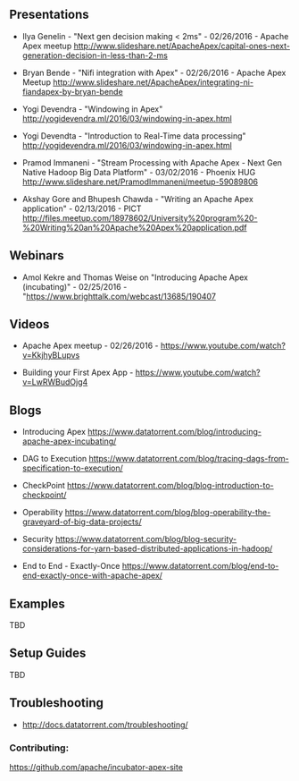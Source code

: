 
## Presentations

- Ilya Genelin - "Next gen decision making < 2ms" - 02/26/2016 - Apache Apex meetup
http://www.slideshare.net/ApacheApex/capital-ones-next-generation-decision-in-less-than-2-ms

- Bryan Bende - "Nifi integration with Apex" - 02/26/2016 - Apache Apex Meetup
http://www.slideshare.net/ApacheApex/integrating-ni-fiandapex-by-bryan-bende

- Yogi Devendra - "Windowing in Apex"
http://yogidevendra.ml/2016/03/windowing-in-apex.html

- Yogi Devendta - "Introduction to Real-Time data processing"
http://yogidevendra.ml/2016/03/windowing-in-apex.html

- Pramod Immaneni - "Stream Processing with Apache Apex - Next
Gen Native Hadoop Big Data Platform" - 03/02/2016 - Phoenix HUG
http://www.slideshare.net/PramodImmaneni/meetup-59089806

- Akshay Gore and Bhupesh Chawda - "Writing an Apache Apex application" - 02/13/2016 - PICT
http://files.meetup.com/18978602/University%20program%20-%20Writing%20an%20Apache%20Apex%20application.pdf

## Webinars

- Amol Kekre and Thomas Weise on "Introducing Apache Apex (incubating)" - 02/25/2016 -
"https://www.brighttalk.com/webcast/13685/190407

## Videos

- Apache Apex meetup - 02/26/2016 -
https://www.youtube.com/watch?v=KkjhyBLupvs

- Building your First Apex App - 
https://www.youtube.com/watch?v=LwRWBudOjg4

## Blogs

- Introducing Apex
https://www.datatorrent.com/blog/introducing-apache-apex-incubating/

- DAG to Execution
https://www.datatorrent.com/blog/tracing-dags-from-specification-to-execution/

- CheckPoint
https://www.datatorrent.com/blog/blog-introduction-to-checkpoint/

- Operability
https://www.datatorrent.com/blog/blog-operability-the-graveyard-of-big-data-projects/

- Security
https://www.datatorrent.com/blog/blog-security-considerations-for-yarn-based-distributed-applications-in-hadoop/

- End to End - Exactly-Once
https://www.datatorrent.com/blog/end-to-end-exactly-once-with-apache-apex/



## Examples
   TBD

## Setup Guides
TBD

## Troubleshooting

- http://docs.datatorrent.com/troubleshooting/



### Contributing: 
https://github.com/apache/incubator-apex-site
